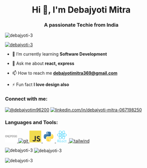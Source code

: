 <h1 align="center">Hi 👋, I'm Debajyoti Mitra</h1>
<h3 align="center">A passionate Techie from India</h3>

<p align="left"> <img src="https://komarev.com/ghpvc/?username=debajyoti-3&label=Profile%20views&color=0e75b6&style=flat" alt="debajyoti-3" /> </p>

<p align="left"> <a href="https://github.com/ryo-ma/github-profile-trophy"><img src="https://github-profile-trophy.vercel.app/?username=debajyoti-3" alt="debajyoti-3" /></a> </p>

- 🌱 I’m currently learning **Software Development**

- 💬 Ask me about **react, express**

- 📫 How to reach me **debajyotimitra369@gmail.com**

- ⚡ Fun fact **I love design also**

<h3 align="left">Connect with me:</h3>
<p align="left">
<a href="https://twitter.com/@debajyotim96200" target="blank"><img align="center" src="https://raw.githubusercontent.com/rahuldkjain/github-profile-readme-generator/master/src/images/icons/Social/twitter.svg" alt="@debajyotim96200" height="30" width="40" /></a>
<a href="https://linkedin.com/in/linkedin.com/in/debajyoti-mitra-067198250" target="blank"><img align="center" src="https://raw.githubusercontent.com/rahuldkjain/github-profile-readme-generator/master/src/images/icons/Social/linked-in-alt.svg" alt="linkedin.com/in/debajyoti-mitra-067198250" height="30" width="40" /></a>
</p>

<h3 align="left">Languages and Tools:</h3>
<p align="left"> <a href="https://expressjs.com" target="_blank" rel="noreferrer"> <img src="https://raw.githubusercontent.com/devicons/devicon/master/icons/express/express-original-wordmark.svg" alt="express" width="40" height="40"/> </a> <a href="https://git-scm.com/" target="_blank" rel="noreferrer"> <img src="https://www.vectorlogo.zone/logos/git-scm/git-scm-icon.svg" alt="git" width="40" height="40"/> </a> <a href="https://developer.mozilla.org/en-US/docs/Web/JavaScript" target="_blank" rel="noreferrer"> <img src="https://raw.githubusercontent.com/devicons/devicon/master/icons/javascript/javascript-original.svg" alt="javascript" width="40" height="40"/> </a> <a href="https://www.python.org" target="_blank" rel="noreferrer"> <img src="https://raw.githubusercontent.com/devicons/devicon/master/icons/python/python-original.svg" alt="python" width="40" height="40"/> </a> <a href="https://reactjs.org/" target="_blank" rel="noreferrer"> <img src="https://raw.githubusercontent.com/devicons/devicon/master/icons/react/react-original-wordmark.svg" alt="react" width="40" height="40"/> </a> <a href="https://tailwindcss.com/" target="_blank" rel="noreferrer"> <img src="https://www.vectorlogo.zone/logos/tailwindcss/tailwindcss-icon.svg" alt="tailwind" width="40" height="40"/> </a> </p>

<p><img align="left" src="https://github-readme-stats.vercel.app/api/top-langs?username=debajyoti-3&show_icons=true&locale=en&layout=compact" alt="debajyoti-3" /></p>

<p>&nbsp;<img align="center" src="https://github-readme-stats.vercel.app/api?username=debajyoti-3&show_icons=true&locale=en" alt="debajyoti-3" /></p>

<p><img align="center" src="https://github-readme-streak-stats.herokuapp.com/?user=debajyoti-3&" alt="debajyoti-3" /></p>
